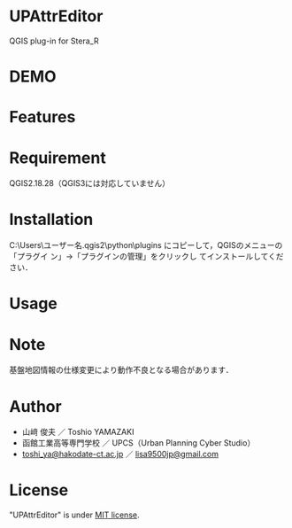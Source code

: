 # UPAttrEditor
QGIS plug-in for Stera_R

# DEMO


# Features



# Requirement

QGIS2.18.28（QGIS3には対応していません）

# Installation

C:\Users\ユーザー名\.qgis2\python\plugins にコピーして，QGISのメニューの「プラグイ ン」→「プラグインの管理」をクリックし てインストールしてください．

# Usage


# Note

基盤地図情報の仕様変更により動作不良となる場合があります．

# Author

* 山﨑 俊夫 ／ Toshio YAMAZAKI
* 函館工業高等専門学校 ／ UPCS（Urban Planning Cyber Studio）
* toshi_ya@hakodate-ct.ac.jp  ／ lisa9500jp@gmail.com

# License

"UPAttrEditor" is under [MIT license](https://en.wikipedia.org/wiki/MIT_License).
